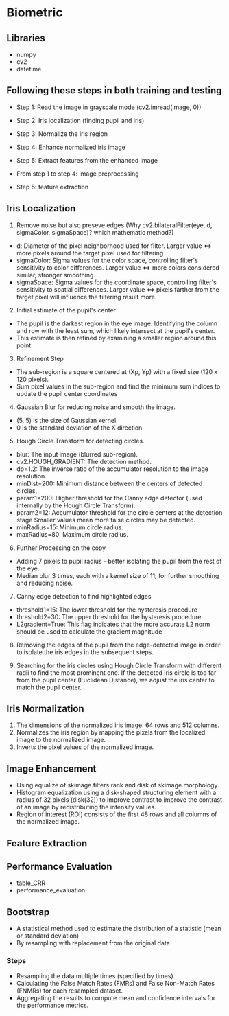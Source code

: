 # Biometric

## Libraries
* numpy
* cv2
* datetime

## Following these steps in both training and testing
* Step 1: Read the image in grayscale mode (cv2.imread(image, 0))
* Step 2: Iris localization (finding pupil and iris)
* Step 3: Normalize the iris region
* Step 4: Enhance normalized iris image
* Step 5: Extract features from the enhanced image

* From step 1 to step 4: image preprocessing
* Step 5: feature extraction

## Iris Localization
1. Remove noise but also preseve edges (Why cv2.bilateralFilter(eye, d, sigmaColor, sigmaSpace)? which mathematic method?)
* d: Diameter of the pixel neighborhood used for filter. Larger value <=> more pixels around the target pixel used for filtering
* sigmaColor: Sigma values for the color space, controlling filter's sensitivity to color differences. Larger value <=> more colors considered similar, stronger smoothing.
* sigmaSpace: Sigma values for the coordinate space, controlling filter's sensitivity to spatial differences. Larger value <=> pixels farther from the target pixel will influence the filtering result more.

2. Initial estimate of the pupil's center 
* The pupil is the darkest region in the eye image. Identifying the column and row with the least sum, which likely intersect at the pupil's center.
* This estimate is then refined by examining a smaller region around this point.

3. Refinement Step
* The sub-region is a square centered at (Xp, Yp) with a fixed size (120 x 120 pixels).
* Sum pixel values in the sub-region and find the minimum sum indices to update the pupil center coordinates

4. Gaussian Blur for reducing noise and smooth the image. 
* (5, 5) is the size of Gaussian kernel.
* 0 is the standard deviation of the X direction.

5. Hough Circle Transform for detecting circles.
* blur: The input image (blurred sub-region).
* cv2.HOUGH_GRADIENT: The detection method.
* dp=1.2: The inverse ratio of the accumulator resolution to the image resolution.
* minDist=200: Minimum distance between the centers of detected circles.
* param1=200: Higher threshold for the Canny edge detector (used internally by the Hough Circle Transform).
* param2=12: Accumulator threshold for the circle centers at the detection stage Smaller values mean more false circles may be detected.
* minRadius=15: Minimum circle radius.
* maxRadius=80: Maximum circle radius.

6. Further Processing on the copy
* Adding 7 pixels to pupil radius - better isolating the pupil from the rest of the eye.
* Median blur 3 times, each with a kernel size of 11; for further smoothing and reducing noise.

7. Canny edge detection to find highlighted edges
* threshold1=15: The lower threshold for the hysteresis procedure
* threshold2=30: The upper threshold for the hysteresis procedure
* L2gradient=True: This flag indicates that the more accurate L2 norm should be used to calculate the gradient magnitude

8. Removing the edges of the pupil from the edge-detected image in order to isolate the iris edges in the subsequent steps.

9. Searching for the iris circles using Hough Circle Transform with different radii to find the most prominent one. If the detected iris circle is too far from the pupil center (Euclidean Distance), we adjust the iris center to match the pupil center.

## Iris Normalization
1. The dimensions of the normalized iris image: 64 rows and 512 columns.
2. Normalizes the iris region by mapping the pixels from the localized image to the normalized image.
3. Inverts the pixel values of the normalized image.

## Image Enhancement
* Using equalize of skimage.filters.rank and disk of skimage.morphology.
* Histogram equalization using a disk-shaped structuring element with a radius of 32 pixels (disk(32)) to improve contrast to improve the contrast of an image by redistributing the intensity values.
* Region of interest (ROI) consists of the first 48 rows and all columns of the normalized image.

## Feature Extraction





## Performance Evaluation
* table_CRR
* performance_evaluation

## Bootstrap
* A statistical method used to estimate the distribution of a statistic (mean or standard deviation) 
* By resampling with replacement from the original data
### Steps
* Resampling the data multiple times (specified by times).
* Calculating the False Match Rates (FMRs) and False Non-Match Rates (FNMRs) for each resampled dataset.
* Aggregating the results to compute mean and confidence intervals for the performance metrics.